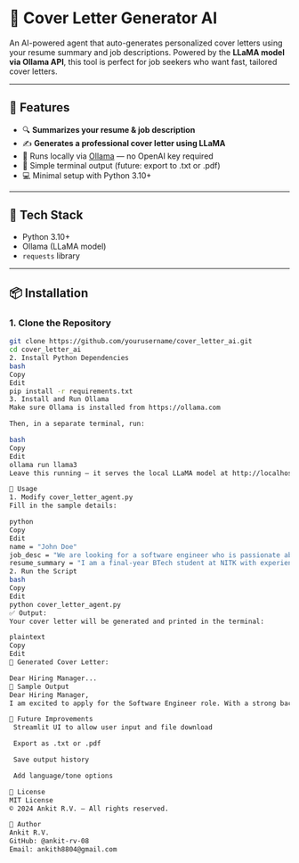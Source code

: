 
# 📝 Cover Letter Generator AI

An AI-powered agent that auto-generates personalized cover letters using your resume summary and job descriptions. Powered by the **LLaMA model via Ollama API**, this tool is perfect for job seekers who want fast, tailored cover letters.

---

## 🚀 Features

- 🔍 **Summarizes your resume & job description**
- ✍️ **Generates a professional cover letter using LLaMA**
- 🧠 Runs locally via [Ollama](https://ollama.com/) — no OpenAI key required
- 📄 Simple terminal output (future: export to .txt or .pdf)
- 💻 Minimal setup with Python 3.10+

---

## 🧰 Tech Stack

- Python 3.10+
- Ollama (LLaMA model)
- `requests` library

---

## 📦 Installation

### 1. Clone the Repository
```bash
git clone https://github.com/yourusername/cover_letter_ai.git
cd cover_letter_ai
2. Install Python Dependencies
bash
Copy
Edit
pip install -r requirements.txt
3. Install and Run Ollama
Make sure Ollama is installed from https://ollama.com

Then, in a separate terminal, run:

bash
Copy
Edit
ollama run llama3
Leave this running — it serves the local LLaMA model at http://localhost:11434

🧪 Usage
1. Modify cover_letter_agent.py
Fill in the sample details:

python
Copy
Edit
name = "John Doe"
job_desc = "We are looking for a software engineer who is passionate about AI..."
resume_summary = "I am a final-year BTech student at NITK with experience in Python, GPT, and AI tools..."
2. Run the Script
bash
Copy
Edit
python cover_letter_agent.py
✅ Output:
Your cover letter will be generated and printed in the terminal:

plaintext
Copy
Edit
📄 Generated Cover Letter:

Dear Hiring Manager...
📄 Sample Output
Dear Hiring Manager,
I am excited to apply for the Software Engineer role. With a strong background in Python, GPT-based tools, and practical AI applications...

🧠 Future Improvements
 Streamlit UI to allow user input and file download

 Export as .txt or .pdf

 Save output history

 Add language/tone options

📜 License
MIT License
© 2024 Ankit R.V. — All rights reserved.

👤 Author
Ankit R.V.
GitHub: @ankit-rv-08
Email: ankith8804@gmail.com
